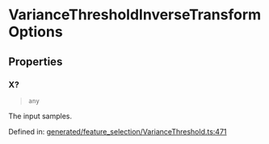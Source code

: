 # VarianceThresholdInverseTransformOptions

## Properties

### X?

> `any`

The input samples.

Defined in:  [generated/feature\_selection/VarianceThreshold.ts:471](https://github.com/transitive-bullshit/scikit-learn-ts/blob/122b3c0/packages/sklearn/src/generated/feature_selection/VarianceThreshold.ts#L471)
